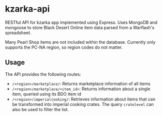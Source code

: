 # kzarka-api

RESTful API for kzarka app implemented using Express. Uses MongoDB and mongoose to store Black Desert Online item data parsed from a Warflash's spreadsheet.

Many Pearl Shop items are not included within the database. Currently only supports the PC-NA region, so region codes do not matter.

## Usage

The API provides the following routes:

- `/<region>/marketplace/`: Returns marketplace information of all items
- `/<region>/marketplace/<item_id>`: Returns information about a single item, queried using its BDO item id
- `/<region>/imperialcooking/`: Retrieves information about items that can be transformed into imperial cooking crates. The query `cratelevel` can also be used to filter the list.